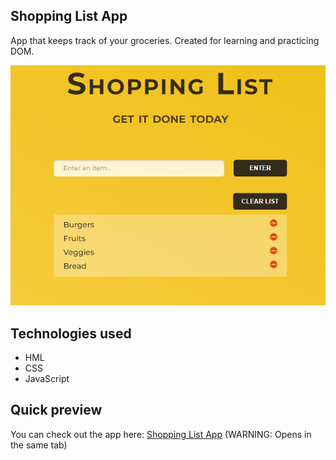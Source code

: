## Shopping List App
App that keeps track of your groceries. Created for learning and practicing DOM.

![Shopping List App](./app-preview.PNG)

## Technologies used
- HML
- CSS
- JavaScript

## Quick preview
You can check out the app here:
<a href="https://dimitarradulov.github.io/shopping-list-app/" target="_blank">Shopping List App</a> 
(WARNING: Opens in the same tab)
